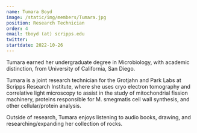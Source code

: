 ```yaml
---
name: Tumara Boyd
image: /static/img/members/Tumara.jpg
position: Research Technician
order: 4
email: tboyd (at) scripps.edu
twitter: 
startdate: 2022-10-26
---
```

Tumara earned her undergraduate degree in Microbiology, with academic distinction, from University of California, San Diego. 

Tumara is a joint research technician for the Grotjahn and Park Labs at Scripps Research Institute, where she uses cryo electron tomography and correlative light microscopy to assist in the study of mitochondrial fission machinery, proteins responsible for M. smegmatis cell wall synthesis, and other cellular/protein analysis. 

Outside of research, Tumara enjoys listening to audio books, drawing, and researching/expanding her collection of rocks. 
